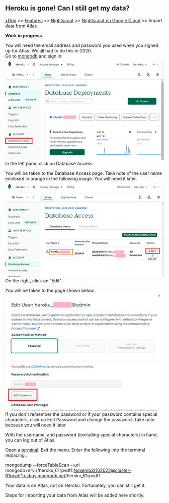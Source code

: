 ## Heroku is gone! Can I still get my data?  
[xDrip](../../README.md) >> [Features](../Features_page) >> [Nightscout](../Nightscout_page) >> [Nightscout on Google Cloud](./GoogleCloud) >> Import data from Atlas  
  
**Work in progress**  

You will need the email address and password you used when you signed up for Atlas.  We all had to do this in 2020.  
Go to [mongodb](https://www.mongodb.com/home) and sign in.   
![](./images/Atlas_dbAccess.png)  
In the left pane, click on Database Access.  
  
You will be taken to the Database Access page.  Take note of the user name enclosed in orange in the following image.  You will need it later.  
![](./images/Atlas_dbAccess2.png)  
On the right, click on "Edit".  
  
You will be taken to the page shown below.  
![](./images/Atlas_pass.png)  
If you don't remember the password or if your password contains special characters, click on Edit Password and change the password.  Take note because you will need it later.  
  
With the username, and password (excluding special characters) in hand, you can log out of Atlas.  
  
Open a [terminal](./Terminal.md).  Exit the menu.  Enter the following into the terminal replacing .
  
mongodump --forceTableScan --uri mongodb+srv://heroku_61rpvdf1:Novemb3r102022@cluster-61rpvdf1.csbuy.mongodb.net/heroku_61rpvdf1

Your data is on Atlas, not on Heroku.  Fortunately, you can still get it.  
  
Steps for importing your data from Atlas will be added here shortly.  
